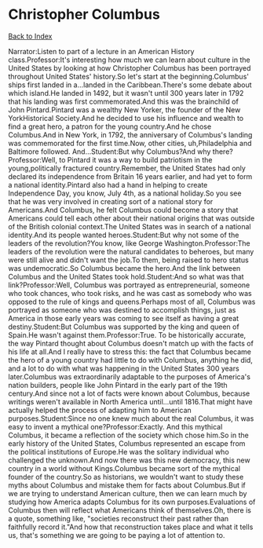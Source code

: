 # Christopher Columbus
[Back to Index](https://github.com/windows10010/tpoExtractor/blob/master/README.md)

Narrator:Listen to part of a lecture in an American History class.Professor:It's interesting how much we can learn about culture in the United States by looking at how Christopher Columbus has been portrayed throughout United States' history.So let's start at the beginning.Columbus' ships first landed in a...landed in the Caribbean.There's some debate about which island.He landed in 1492, but it wasn't until 300 years later in 1792 that his landing was first commemorated.And this was the brainchild of John Pintard.Pintard was a wealthy New Yorker, the founder of the New YorkHistorical Society.And he decided to use his influence and wealth to find a great hero, a patron for the young country.And he chose Columbus.And in New York, in 1792, the anniversary of Columbus's landing was commemorated for the first time.Now, other cities, uh,Philadelphia and Baltimore followed. And...Student:But why Columbus?And why there?Professor:Well, to Pintard it was a way to build patriotism in the young,politically fractured country.Remember, the United States had only declared its independence from Britain 16 years earlier, and had yet to form a national identity.Pintard also had a hand in helping to create Independence Day, you know, July 4th, as a national holiday.So you see that he was very involved in creating sort of a national story for Americans.And Columbus, he felt Columbus could become a story that Americans could tell each other about their national origins that was outside of the British colonial context.The United States was in search of a national identity.And its people wanted heroes.Student:But why not some of the leaders of the revolution?You know, like George Washington.Professor:The leaders of the revolution were the natural candidates to beheroes, but many were still alive and didn't want the job.To them, being raised to hero status was undemocratic.So Columbus became the hero.And the link between Columbus and the United States took hold.Student:And so what was that link?Professor:Well, Columbus was portrayed as entrepreneurial, someone who took chances, who took risks, and he was cast as somebody who was opposed to the rule of kings and queens.Perhaps most of all, Columbus was portrayed as someone who was destined to accomplish things, just as America in those early years was coming to see itself as having a great destiny.Student:But Columbus was supported by the king and queen of Spain.He wasn't against them.Professor:True. To be historically accurate, the way Pintard thought about Columbus doesn't match up with the facts of his life at all.And I really have to stress this: the fact that Columbus became the hero of a young country had little to do with Columbus, anything he did, and a lot to do with what was happening in the United States 300 years later.Columbus was extraordinarily adaptable to the purposes of America's nation builders, people like John Pintard in the early part of the 19th century.And since not a lot of facts were known about Columbus, because writings weren't available in North America until...until 1816.That might have actually helped the process of adapting him to American purposes.Student:Since no one knew much about the real Columbus, it was easy to invent a mythical one?Professor:Exactly. And this mythical Columbus, it became a reflection of the society which chose him.So in the early history of the United States, Columbus represented an escape from the political institutions of Europe.He was the solitary individual who challenged the unknown.And now there was this new democracy, this new country in a world without Kings.Columbus became sort of the mythical founder of the country.So as historians, we wouldn't want to study these myths about Columbus and mistake them for facts about Columbus.But if we are trying to understand American culture, then we can learn much by studying how America adapts Columbus for its own purposes.Evaluations of Columbus then will reflect what Americans think of themselves.Oh, there is a quote, something like, "societies reconstruct their past rather than faithfully record it."And how that reconstruction takes place and what it tells us, that's something we are going to be paying a lot of attention to. 